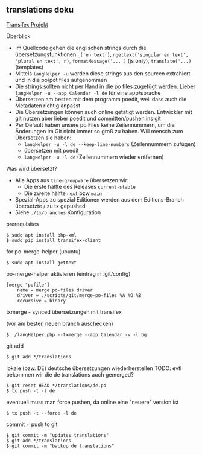 translations doku
-----------------

[Transifex Projekt](https://app.transifex.com/tine/groupware/dashboard/)

Überblick
- Im Quellcode gehen die englischen strings durch die übersetzungsfunktionen `_('en text')`, `ngettext('singular en text', 'plural en text', n)`, `formatMessage('...')` (js only), `translate('...)` (templates)
- Mittels `langHelper -u` werden diese strings aus den sourcen extrahiert und in die po/pot files aufgenommen
- Die strings sollten nicht per Hand in die po files zugefügt werden. Lieber `langHelper -u --app Calendar -l de` für eine app/sprache
- Übersetzen am besten mit dem programm poedit, weil dass auch die Metadaten richtig anpasst
- Die Übersetzungen können auch online getätigt werden. Entwickler mit git nutzen aber lieber poedit und committen/pushen ins git
- Per Default haben unsere po Files keine Zeilennummern, um die Änderungen im Git nicht immer so groß zu haben. Will mensch zum Übersetzen sie haben:
  - `langHelper -u -l de --keep-line-numbers` (Zeilennummern zufügen)
  - übersetzen mit poedit
  - `langHelper -u -l de` (Zeilennummern wieder entfernen)

Was wird übersetzt?
- Alle Apps aus `tine-groupware` übersetzen wir:
  - Die erste hälfte des Releases `current-stable`
  - Die zweite hälfte `next` bzw `main`
- Spezial-Apps zu spezial Editionen werden aus dem Editions-Branch übersetzte / zu tx gepushed
- Siehe `./tx/branches` Konfiguration

prerequisites

    $ sudo apt install php-xml
    $ sudo pip install transifex-client

for po-merge-helper (ubuntu)

    $ sudo apt install gettext

po-merge-helper aktivieren (eintrag in .git/config)

    [merge "pofile"]
        name = merge po-files driver
        driver = ./scripts/git/merge-po-files %A %O %B
        recursive = binary

txmerge - synced übersetzungen mit transifex

(vor am besten neuen branch auschecken)

    $ ./langHelper.php --txmerge --app Calendar -v -l bg

git add

    $ git add */translations

lokale (bzw. DE) deutsche übersetzungen wiederherstellen
TODO: evtl bekommen wir die de translations auch gemerged?

    $ git reset HEAD */translations/de.po 
    $ tx push -t -l de

eventuell muss man force pushen, da online eine "neuere" version ist

    $ tx push -t --force -l de  

commit + push to git

    $ git commit -m "updates translations"
    $ git add */translations
    $ git commit -m "backup de translations"    

